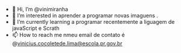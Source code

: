 - 👋 Hi, I’m @vinimiranha
- 👀 I’m interested in  aprender a  programar  novas imaguens .
- 🌱 I’m currently learning a programar recentemente a liguagem de javaScript e Scrath    
- 📫 How to reach me  nmeu email  de  contato  é @vinicius.cocoletede.lima@escola.pr.gov.br

